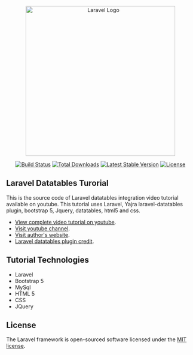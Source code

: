 <p align="center"><a href="https://laravel.com" target="_blank"><img src="https://raw.githubusercontent.com/laravel/art/master/logo-lockup/5%20SVG/2%20CMYK/1%20Full%20Color/laravel-logolockup-cmyk-red.svg" width="400" alt="Laravel Logo"></a></p>

<p align="center">
<a href="https://github.com/laravel/framework/actions"><img src="https://github.com/laravel/framework/workflows/tests/badge.svg" alt="Build Status"></a>
<a href="https://packagist.org/packages/laravel/framework"><img src="https://img.shields.io/packagist/dt/laravel/framework" alt="Total Downloads"></a>
<a href="https://packagist.org/packages/laravel/framework"><img src="https://img.shields.io/packagist/v/laravel/framework" alt="Latest Stable Version"></a>
<a href="https://packagist.org/packages/laravel/framework"><img src="https://img.shields.io/packagist/l/laravel/framework" alt="License"></a>
</p>

## Laravel Datatables Turorial

This is the source code of Laravel datatables integration video tutorial available on youtube. This tutorial uses Laravel, Yajra laravel-datatables plugin, bootstrap 5, Jquery, datatables, html5 and css.

- [View complete video tutorial on youtube](https://www.youtube.com/watch?v=YgYpxUwJoPY).
- [Visit youtube channel](https://www.youtube.com/@SCTechStudio).
- [Visit author's website](https://www.salman.be).
- [Laravel datatables plugin credit](https://github.com/yajra).

## Tutorial Technologies

- Laravel
- Bootstrap 5
- MySql
- HTML 5
- CSS
- JQuery

## License

The Laravel framework is open-sourced software licensed under the [MIT license](https://opensource.org/licenses/MIT).

